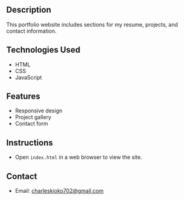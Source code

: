 ## Description

This portfolio website includes sections for my resume, projects, and contact information.

## Technologies Used

- HTML
- CSS
- JavaScript

## Features

- Responsive design
- Project gallery
- Contact form

## Instructions

- Open `index.html` in a web browser to view the site.

## Contact

- Email: charleskioko702@gmail.com
